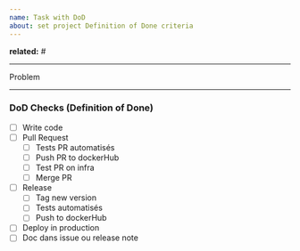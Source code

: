```yaml
---
name: Task with DoD
about: set project Definition of Done criteria
---
```


**related:** #

---

Problem

---

### DoD Checks (Definition of Done)

- [ ] Write code
- [ ] Pull Request
  - [ ] Tests PR automatisés
  - [ ] Push PR to dockerHub
  - [ ] Test PR on infra
  - [ ] Merge PR
- [ ] Release
  - [ ] Tag new version
  - [ ] Tests automatisés
  - [ ] Push to dockerHub
- [ ] Deploy in production
- [ ] Doc dans issue ou release note
